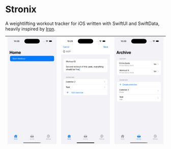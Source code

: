 # Stronix

A weightlifting workout tracker for iOS written with SwiftUI and SwiftData, heavily inspired by [Iron](https://github.com/kabouzeid/Iron?tab=readme-ov-file).

| ![Screenshot 1](assets/home.png) | ![Screenshot 2](assets/current-workout.png) | ![Screenshot 3](assets/archive.png) |
| -------------------------------- | ------------------------------------------- | ----------------------------------- |

